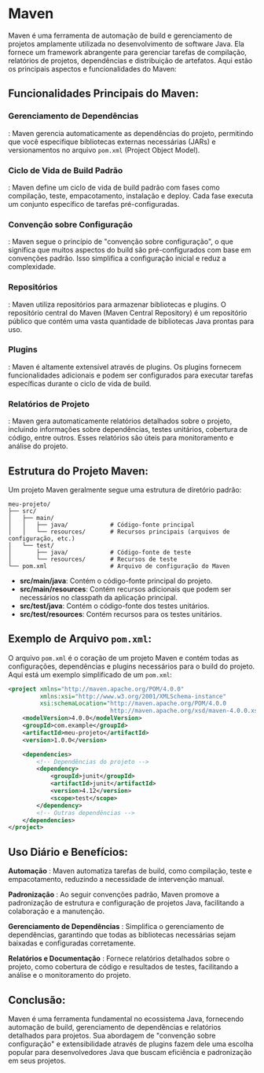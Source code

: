 # Maven

Maven é uma ferramenta de automação de build e gerenciamento de projetos amplamente utilizada no desenvolvimento de software Java. Ela fornece um framework abrangente para gerenciar tarefas de compilação, relatórios de projetos, dependências e distribuição de artefatos. Aqui estão os principais aspectos e funcionalidades do Maven:

## Funcionalidades Principais do Maven:

### Gerenciamento de Dependências
: Maven gerencia automaticamente as dependências do projeto, permitindo que você especifique bibliotecas externas necessárias (JARs) e versionamentos no arquivo `pom.xml` (Project Object Model).

### Ciclo de Vida de Build Padrão
: Maven define um ciclo de vida de build padrão com fases como compilação, teste, empacotamento, instalação e deploy. Cada fase executa um conjunto específico de tarefas pré-configuradas.

### Convenção sobre Configuração
: Maven segue o princípio de "convenção sobre configuração", o que significa que muitos aspectos do build são pré-configurados com base em convenções padrão. Isso simplifica a configuração inicial e reduz a complexidade.

### Repositórios
: Maven utiliza repositórios para armazenar bibliotecas e plugins. O repositório central do Maven (Maven Central Repository) é um repositório público que contém uma vasta quantidade de bibliotecas Java prontas para uso.

### Plugins
: Maven é altamente extensível através de plugins. Os plugins fornecem funcionalidades adicionais e podem ser configurados para executar tarefas específicas durante o ciclo de vida de build.

### Relatórios de Projeto
: Maven gera automaticamente relatórios detalhados sobre o projeto, incluindo informações sobre dependências, testes unitários, cobertura de código, entre outros. Esses relatórios são úteis para monitoramento e análise do projeto.

## Estrutura do Projeto Maven:

Um projeto Maven geralmente segue uma estrutura de diretório padrão:

```
meu-projeto/
├── src/
│   ├── main/
│   │   ├── java/            # Código-fonte principal
│   │   └── resources/       # Recursos principais (arquivos de configuração, etc.)
│   └── test/
│       ├── java/            # Código-fonte de teste
│       └── resources/       # Recursos de teste
└── pom.xml                  # Arquivo de configuração do Maven
```

- **src/main/java**: Contém o código-fonte principal do projeto.
- **src/main/resources**: Contém recursos adicionais que podem ser necessários no classpath da aplicação principal.
- **src/test/java**: Contém o código-fonte dos testes unitários.
- **src/test/resources**: Contém recursos para os testes unitários.

## Exemplo de Arquivo `pom.xml`:

O arquivo `pom.xml` é o coração de um projeto Maven e contém todas as configurações, dependências e plugins necessários para o build do projeto. Aqui está um exemplo simplificado de um `pom.xml`:

```xml
<project xmlns="http://maven.apache.org/POM/4.0.0"
         xmlns:xsi="http://www.w3.org/2001/XMLSchema-instance"
         xsi:schemaLocation="http://maven.apache.org/POM/4.0.0
                             http://maven.apache.org/xsd/maven-4.0.0.xsd">
    <modelVersion>4.0.0</modelVersion>
    <groupId>com.example</groupId>
    <artifactId>meu-projeto</artifactId>
    <version>1.0.0</version>

    <dependencies>
        <!-- Dependências do projeto -->
        <dependency>
            <groupId>junit</groupId>
            <artifactId>junit</artifactId>
            <version>4.12</version>
            <scope>test</scope>
        </dependency>
        <!-- Outras dependências -->
    </dependencies>
</project>
```

## Uso Diário e Benefícios:

**Automação**
: Maven automatiza tarefas de build, como compilação, teste e empacotamento, reduzindo a necessidade de intervenção manual.

**Padronização**
: Ao seguir convenções padrão, Maven promove a padronização de estrutura e configuração de projetos Java, facilitando a colaboração e a manutenção.

**Gerenciamento de Dependências**
: Simplifica o gerenciamento de dependências, garantindo que todas as bibliotecas necessárias sejam baixadas e configuradas corretamente.

**Relatórios e Documentação**
: Fornece relatórios detalhados sobre o projeto, como cobertura de código e resultados de testes, facilitando a análise e o monitoramento do projeto.

## Conclusão:

Maven é uma ferramenta fundamental no ecossistema Java, fornecendo automação de build, gerenciamento de dependências e relatórios detalhados para projetos. Sua abordagem de "convenção sobre configuração" e extensibilidade através de plugins fazem dele uma escolha popular para desenvolvedores Java que buscam eficiência e padronização em seus projetos.
